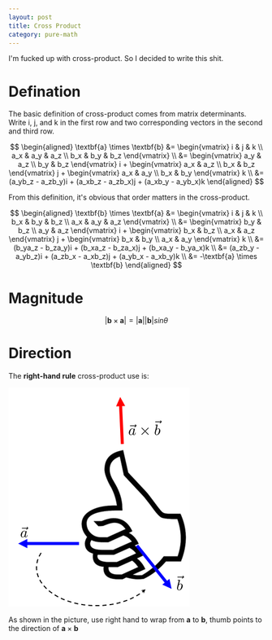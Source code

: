 ```yaml
---
layout: post
title: Cross Product
category: pure-math
---
```


I'm fucked up with cross-product. So I decided to write this shit.

# Defination

The basic definition of cross-product comes from matrix determinants. Write i, j, and k in the first row and two corresponding vectors in the second and third row.

$$
\begin{aligned}
    \textbf{a} \times \textbf{b} &=
    \begin{vmatrix}
        i & j & k \\
        a_x & a_y & a_z \\
        b_x & b_y & b_z
    \end{vmatrix} \\
    &=
    \begin{vmatrix}
        a_y & a_z \\
        b_y & b_z
    \end{vmatrix} i
    +
    \begin{vmatrix}
        a_x & a_z \\
        b_x & b_z
    \end{vmatrix} j
    +
    \begin{vmatrix}
        a_x & a_y \\
        b_x & b_y
    \end{vmatrix} k \\
    &= (a_yb_z - a_zb_y)i + (a_xb_z - a_zb_x)j + (a_xb_y - a_yb_x)k
\end{aligned}
$$

From this definition, it's obvious that order matters in the cross-product.

$$
\begin{aligned}
    \textbf{b} \times \textbf{a} &=
    \begin{vmatrix}
        i & j & k \\
        b_x & b_y & b_z \\
        a_x & a_y & a_z
    \end{vmatrix} \\
    &=
    \begin{vmatrix}
        b_y & b_z \\
        a_y & a_z
    \end{vmatrix} i
    +
    \begin{vmatrix}
        b_x & b_z \\
        a_x & a_z
    \end{vmatrix} j
    +
    \begin{vmatrix}
        b_x & b_y \\
        a_x & a_y
    \end{vmatrix} k \\
    &= (b_ya_z - b_za_y)i + (b_xa_z - b_za_x)j + (b_xa_y - b_ya_x)k \\
    &= (a_zb_y - a_yb_z)i + (a_zb_x - a_xb_z)j + (a_yb_x - a_xb_y)k \\
    &= -\textbf{a} \times \textbf{b}
\end{aligned}
$$

# Magnitude

$$
\vert \textbf{b} \times \textbf{a} \vert = \vert \textbf{a} \vert \vert \textbf{b} \vert sin\theta
$$

# Direction

The **right-hand rule** cross-product use is:

![picture 1](/images/2022-04-26-16-10-59-cross-product.png)

As shown in the picture, use right hand to wrap from $\textbf{a}$ to $\textbf{b}$, thumb points to the direction of $\textbf{a} \times \textbf{b}$
